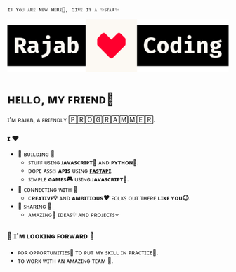 ```python
ɪꜰ ʏᴏᴜ ᴀʀᴇ ɴᴇᴡ ʜᴇʀᴇ💫, ɢɪᴠᴇ ɪᴛ ᴀ ✨ꜱᴛᴀʀ✨
```
![Banner](banner.svg)

# ʜᴇʟʟᴏ, ᴍʏ ꜰʀɪᴇɴᴅ👋

ɪ'ᴍ ʀᴀᴊᴀʙ, ᴀ ꜰʀɪᴇɴᴅʟʏ 🄿🅁🄾🄶🅁🄰🄼🄼🄴🅁.

### ɪ ❤️
  - 🔨 ʙᴜɪʟᴅɪɴɢ 🔨
    - ꜱᴛᴜꜰꜰ ᴜꜱɪɴɢ **ᴊᴀᴠᴀꜱᴄʀɪᴘᴛ📜** ᴀɴᴅ **ᴘʏᴛʜᴏɴ🐍**.
    - ᴅᴏᴘᴇ ᴀꜱꜱ🔥 **ᴀᴘɪꜱ** ᴜꜱɪɴɢ [**ꜰᴀꜱᴛᴀᴘɪ**](ʜᴛᴛᴘꜱ://ꜰᴀꜱᴛᴀᴘɪ.ᴛɪᴀɴɢᴏʟᴏ.ᴄᴏᴍ/).
    - ꜱɪᴍᴘʟᴇ **ɢᴀᴍᴇꜱ🎮** ᴜꜱɪɴɢ **ᴊᴀᴠᴀꜱᴄʀɪᴘᴛ📜**.
  - 🔗 ᴄᴏɴɴᴇᴄᴛɪɴɢ ᴡɪᴛʜ 🔗
    - **ᴄʀᴇᴀᴛɪᴠᴇ💡** ᴀɴᴅ **ᴀᴍʙɪᴛɪᴏᴜs❤️** ꜰᴏʟᴋꜱ ᴏᴜᴛ ᴛʜᴇʀᴇ **ʟɪᴋᴇ ʏᴏᴜ😉**.
  - 🤲 ꜱʜᴀʀɪɴɢ 🤲
    - ᴀᴍᴀᴢɪɴɢ💫 ɪᴅᴇᴀꜱ💡 ᴀɴᴅ ᴘʀᴏᴊᴇᴄᴛꜱ⭐


### 🔎 ɪ'ᴍ ʟᴏᴏᴋɪɴɢ ꜰᴏʀᴡᴀʀᴅ 🔎
   - ꜰᴏʀ ᴏᴘᴘᴏʀᴛᴜɴɪᴛɪᴇꜱ🌟 ᴛᴏ ᴘᴜᴛ ᴍʏ ꜱᴋɪʟʟ ɪɴ ᴘʀᴀᴄᴛɪᴄᴇ🔨.
   - ᴛᴏ ᴡᴏʀᴋ ᴡɪᴛʜ ᴀɴ ᴀᴍᴀᴢɪɴɢ ᴛᴇᴀᴍ 🤗.
